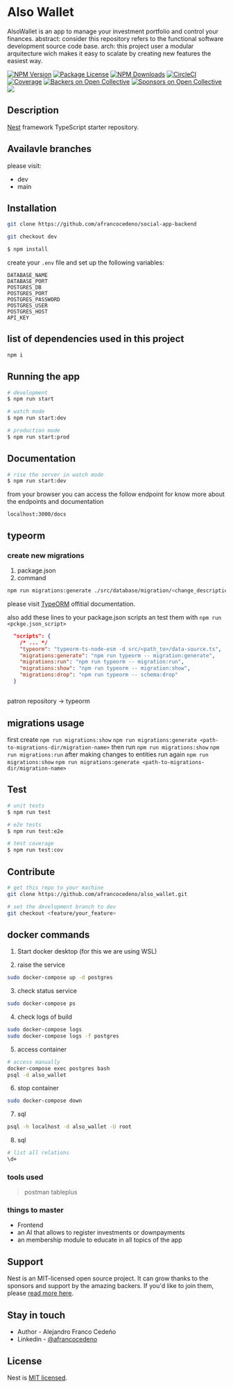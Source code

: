 <p align="left">
  <h1>Also Wallet</h1> 
AlsoWallet is an app to manage your investment portfolio and control your finances. abstract: consider this repository refers to the functional software development source code base. arch: this project user a modular arquitecture wich makes it easy to scalate by creating new features the easiest way.
</p>
<p align="left">
  <a href="https://www.npmjs.com/~nestjscore" target="_blank"><img src="https://img.shields.io/npm/v/@nestjs/core.svg" alt="NPM Version" /></a>
  <a href="https://www.npmjs.com/~nestjscore" target="_blank"><img src="https://img.shields.io/npm/l/@nestjs/core.svg" alt="Package License" /></a>
  <a href="https://www.npmjs.com/~nestjscore" target="_blank"><img src="https://img.shields.io/npm/dm/@nestjs/common.svg" alt="NPM Downloads" /></a>
  <a href="https://dl.circleci.com/status-badge/redirect/circleci/FJkq4GGBwCQAatFishFpVx/S1oCP4hiuw5Mwq4y1kmZHa/tree/main" target="_blank"><img src="https://dl.circleci.com/status-badge/img/circleci/FJkq4GGBwCQAatFishFpVx/S1oCP4hiuw5Mwq4y1kmZHa/tree/main.svg?style=svg" alt="CircleCI" /></a>
  <a href="https://coveralls.io/github/afrancocedeno/also_wallet?branch=main" target="_blank"><img src="https://coveralls.io/repos/github/afrancocedeno/also_wallet/badge.svg?branch=main" alt="Coverage" /></a>
  <a href="https://opencollective.com/tambienlatino#backer" target="_blank"><img src="https://opencollective.com/tambienlatino/backers/badge.svg" alt="Backers on Open Collective" /></a>
  <a href="https://opencollective.com/tambienlatino#sponsor" target="_blank"><img src="https://opencollective.com/tambienlatino/sponsors/badge.svg" alt="Sponsors on Open Collective" /></a>
  <a href="https://paypal.me/afrancocedeno?country.x=CO&locale.x=es_XC" target="_blank"><img src="https://img.shields.io/badge/Donate-PayPal-ff3f59.svg"/></a>

</p>

## Description

[Nest](https://github.com/nestjs/nest) framework TypeScript starter repository.

## Availavle branches
please visit: 
- dev
- main

## Installation

```bash
git clone https://github.com/afrancocedeno/social-app-backend
```

```bash
git checkout dev
```

```bash
$ npm install
```

create your `.env` file and set up the following variables:
```
DATABASE_NAME
DATABASE_PORT
POSTGRES_DB
POSTGRES_PORT
POSTGRES_PASSWORD
POSTGRES_USER
POSTGRES_HOST
API_KEY
```

## list of dependencies used in this project
```bash
npm i 
```


## Running the app

```bash
# development
$ npm run start

# watch mode
$ npm run start:dev

# production mode
$ npm run start:prod
```

## Documentation

```bash
# rise the server in watch mode
$ npm run start:dev

```

from your browser you can access the follow endpoint for know more about the endpoints and documentation

`localhost:3000/docs`

## typeorm

### create new migrations
1. package.json
2. command
```bash
npm run migrations:generate ./src/database/migration/<change_description_name>
```

please visit [TypeORM](https://typeorm.io/migrations#how-migrations-work) offitial documentation.

also add these lines to your package.json scripts an test them with `npm run <pckge.json_script>`
```json
  "scripts": {
    /* ... */
    "typeorm": "typeorm-ts-node-esm -d src/<path_to>/data-source.ts",
    "migrations:generate": "npm run typeorm -- migration:generate",
    "migrations:run": "npm run typeorm -- migration:run",
    "migrations:show": "npm run typeorm -- migration:show",
    "migrations:drop": "npm run typeorm -- schema:drop"
  }
```

##
patron repository  -> typeorm


## migrations usage
first create
```npm run migrations:show```
```npm run migrations:generate <path-to-migrations-dir/migration-name>```
then run
```npm run migrations:show```
```npm run migrations:run```
after making changes to entities run again
```npm run migrations:show```
```npm run migrations:generate <path-to-migrations-dir/migration-name>```

## Test
```bash
# unit tests
$ npm run test

# e2e tests
$ npm run test:e2e

# test coverage
$ npm run test:cov
```

## Contribute

```bash
# get this repo to your machine
git clone https://github.com/afrancocedeno/also_wallet.git
```

```bash
# set the development branch to dev
git checkout <feature/your_feature>
```

## docker commands

1. Start docker desktop (for this we are using WSL)

2. raise the service
```bash
sudo docker-compose up -d postgres
```

3. check status service
```bash
sudo docker-compose ps
```

4. check logs of build
```bash
sudo docker-compose logs
sudo docker-compose logs -f postgres
```

5. access container
```bash
# access manually
docker-compose exec postgres bash
psql -d also_wallet
```

6. stop container
```bash
sudo docker-compose down
```

7. sql
```bash
psql -h localhost -d also_wallet -U root
```

8. sql
```bash
# list all relations
\d+
```

### tools used
> postman
> tableplus

### things to master

- Frontend
- an AI that allows to register investments or downpayments
- an membership module to educate in all topics of the app

## Support

Nest is an MIT-licensed open source project. It can grow thanks to the sponsors and support by the amazing backers. If you'd like to join them, please [read more here](https://docs.nestjs.com/support).

## Stay in touch

- Author - Alejandro Franco Cedeño
- Linkedin - [@afrancocedeno](https://www.linkedin.com/in/afrancocedeno/)

## License

Nest is [MIT licensed](LICENSE).

